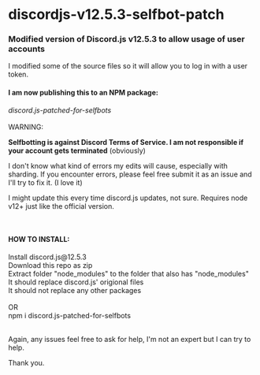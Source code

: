 # discordjs-v12.5.3-selfbot-patch

<h3>Modified version of Discord.js v12.5.3 to allow usage of user accounts</h3>
I modified some of the source files so it will allow you to log in with a user token. 
<br>
<h4>I am now publishing this to an NPM package: </h4><i>discord.js-patched-for-selfbots</i>
<br>
<br>
WARNING:

<b>Selfbotting is against Discord Terms of Service. I am not responsible if your account gets terminated</b>
(obviously)

I don't know what kind of errors my edits will cause, especially with sharding. 
If you encounter errors, please feel free submit it as an issue and I'll try to fix it.
(I love it) 

I might update this every time discord.js updates, not sure.
Requires node v12+ just like the official version.

<br>
<h4>HOW TO INSTALL:</h4>
Install discord.js@12.5.3<br>
Download this repo as zip<br>
Extract folder "node_modules" to the folder that also has "node_modules"<br>
It should replace discord.js' origional files<br>
It should not replace any other packages<br>
<br>
OR
<br>
npm i discord.js-patched-for-selfbots
<br>
<br>

Again, any issues feel free to ask for help, I'm not an expert but I can try to help.

Thank you.
